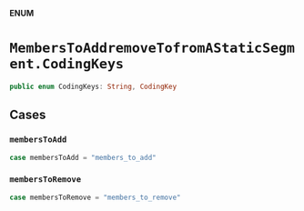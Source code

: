 **ENUM**

# `MembersToAddremoveTofromAStaticSegment.CodingKeys`

```swift
public enum CodingKeys: String, CodingKey
```

## Cases
### `membersToAdd`

```swift
case membersToAdd = "members_to_add"
```

### `membersToRemove`

```swift
case membersToRemove = "members_to_remove"
```
